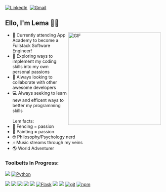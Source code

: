 <p> 
<a href="https://www.linkedin.com/in/lema-el-sherbiny-b41340193/"><img src="https://img.shields.io/badge/linkedin-%230077B5.svg?&style=for-the-badge&logo=linkedin&logoColor=white" alt="LinkedIn" /></a>&nbsp; 
<a href="mailto:lama.sherb@gmail.com?subject=GitHub"><img src="https://img.shields.io/badge/gmail-%23D14836.svg?&style=for-the-badge&logo=gmail&logoColor=white" alt="Gmail"/></a>&nbsp;
</p> 
 
## Ello, I'm Lema 👋🏽                                                                                                                                                                                                                                                                                                                                                                                                                                                                                                                                                                                       
<img align="right" alt="GIF" src="https://media.giphy.com/media/DCrIgNZnO2xFOPcswF/source.gif" height="300" />

- 🔏  Currently attending App Academy to become a Fullstack Software Engineer!
- 🧐  Exploring ways to implement my coding skills into my own personal passions
- 🤝  Always looking to collaborate with other awesome developers
- 💻  Always seeking to learn new and efficent ways to better my programming skills
<br/><br/>Lem facts:
- 🤺  Fencing = passion
- 🎨  Painting = passion 
- 🤓  Philosophy/Psychology nerd
- 🎶  Music streams through my veins 
- 🌎  World Adventurer    

### Toolbelts In Progress:         

<a href="https://developer.mozilla.org/en-US/docs/Web/JavaScript"><img src="https://img.shields.io/badge/-JavaScript-F7DF1E?logo=JavaScript&logoColor=333333" /></a>
<a href="https://www.python.org/"><img alt="Python" src="https://img.shields.io/badge/-Python-3776AB?style=flat-square&logo=Python&logoColor=white&" /></a>

<a href="https://www.npmjs.com/package/express"><img src="https://img.shields.io/badge/-Express.js-000000?logo=Express" /></a>
<a href="https://www.postgresql.org/"><img src="https://img.shields.io/badge/-PostgreSQL-336791?logo=PostgreSQL" /></a>
<a href="https://reactjs.org/"><img src="https://img.shields.io/badge/-React-61DAFB?logo=React&logoColor=333333" /></a>
<a href="https://redux.js.org/"><img src="https://img.shields.io/badge/-Redux-764ABC?logo=Redux" /></a>
<a href="https://sequelize.org/"><img src="https://img.shields.io/badge/-Sequelize-039BE5" /></a>
<a href="https://flask.palletsprojects.com/en/1.1.x/"><img alt="Flask" src="https://img.shields.io/badge/-Flask-000000?style=flat-square&logo=Flask&logoColor=white" /></a>
<a href="https://developer.mozilla.org/en-US/docs/Web/CSS"><img src="https://img.shields.io/badge/-CSS3-1572B6?logo=CSS3" /></a>
<a href="https://developer.mozilla.org/en-US/docs/Web/HTML"><img src="https://img.shields.io/badge/-HTML5-E34F26?logo=HTML5&logoColor=ffffff" /></a>
<a href="#"><img alt="git" src="https://img.shields.io/badge/-Git-F05032?style=flat-square&logo=git&logoColor=white" /></a>
<a href="https://www.npmjs.com/"><img alt="npm" src="https://img.shields.io/badge/-NPM-CB3837?style=flat-square&logo=npm&logoColor=white" /></a>
